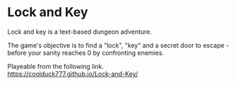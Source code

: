 # Lock and Key

  
Lock and key is a text-based dungeon adventure.

The game's objective is to find a "lock", "key" and a secret door to escape - before your sanity reaches 0 by confronting enemies.  
  
Playeable from the following link.  
https://coolduck777.github.io/Lock-and-Key/  
